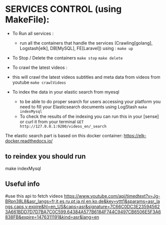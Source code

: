 

# SERVICES CONTROL (using MakeFile):
- To Run all services :
	- run all the containers that handle the services 
	(Crawling[golang], Logstash[elk], DB[MySQL], FE[Laravel])
	using :
	` make up `
- To Stop / Delete the containers 
	` make stop `
	` make delete `
- To crawl the latest videos :
 - this will crawl the latest videos subtitles and meta data from videos from youtube
	`make crawlVideos`

- To index the data in your elastic search from myesql
	- to be able to do proper search for users accessing your platform you need to fill your Elasticsearch documents using LogStash
	`make indexMysql`
	- To check the results of the indexing you can run this in your [sense] or curl it from your terminal
	`GET http://127.0.0.1:9200/videos_en/_search`


The elastic search part is based on this docker container:
https://elk-docker.readthedocs.io/

## to reindex you should run
make indexMysql




## Useful info 
#use this api to fetch videos
https://www.youtube.com/api/timedtext?v=Jg-BRpn38L8&asr_langs=fr,it,es,ru,pt,ja,nl,en,ko,de&key=yttt1&sparams=asr_langs,caps,v,expire&hl=en_US&caps=asr&signature=7C66C0DC3E235945623A661BDD7D7D7BA7C0C599.64384A577B6184F744C9497CB6506E5F3A6838FB&expire=1476311191&kind=asr&lang=en


